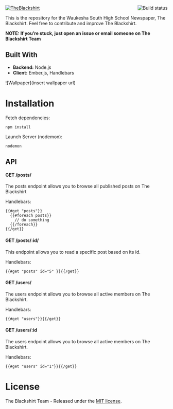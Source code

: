 <a href=""><img src="" alt="TheBlackshirt" /></a>
<a href="https://travis-ci.org/WSPgC/theblackshirt"><img align="right" src="https://travis-ci.org/WSPgC/theblackshirt.svg?branch=master" alt="Build status" /></a>

This is the repository for the Waukesha South High School Newspaper, The Blackshirt.
Feel free to contribute and improve The Blackshirt.

**NOTE: If you’re stuck, just open an issue or email someone on The Blackshirt Team**

## Built With
  - <strong>Backend:</strong> Node.js
  - <strong>Client:</strong> Ember.js, Handlebars

![Wallpaper](insert wallpaper url)

# Installation

Fetch dependencies:

    npm install

Launch Server (nodemon):

    nodemon
    
## API

#### GET /posts/
The posts endpoint allows you to browse all published posts on The Blackshirt

Handlebars:

    {{#get "posts"}}
      {{#foreach posts}}
        // do something
      {{/foreach}}
    {{/get}}
    
#### GET /posts/:id/
This endpoint allows you to read a specific post based on its id.

Handlebars:

    {{#get "posts" id="5" }}{{/get}}
    
#### GET /users/
The users endpoint allows you to browse all active members on The Blackshirt.

Handlebars:

    {{#get "users"}}{{/get}}
    
#### GET /users/:id
The users endpoint allows you to browse all active members on The Blackshirt.

Handlebars:

    {{#get "users" id="1"}}{{/get}}
    

# License

The Blackshirt Team - Released under the [MIT license](LICENSE).
